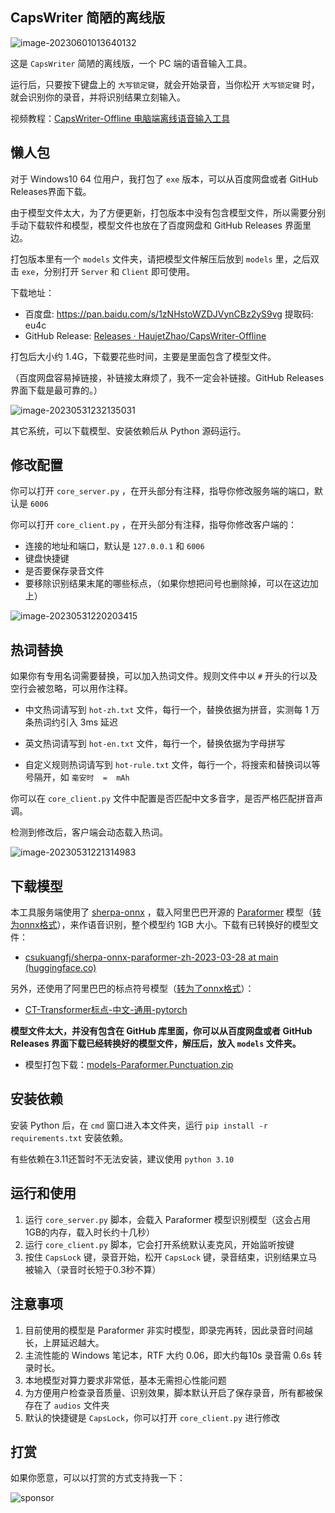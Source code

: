 ## CapsWriter 简陋的离线版

![image-20230601013640132](assets/image-20230601013640132.png) 

这是 `CapsWriter` 简陋的离线版，一个 PC 端的语音输入工具。

运行后，只要按下键盘上的 `大写锁定键`，就会开始录音，当你松开 `大写锁定键` 时，就会识别你的录音，并将识别结果立刻输入。

视频教程：[CapsWriter-Offline 电脑端离线语音输入工具](https://www.bilibili.com/video/BV1fo4y1T7KN/)  

## 懒人包

对于 Windows10 64 位用户，我打包了 `exe` 版本，可以从百度网盘或者 GitHub Releases界面下载。

由于模型文件太大，为了方便更新，打包版本中没有包含模型文件，所以需要分别手动下载软件和模型，模型文件也放在了百度网盘和 GitHub Releases 界面里边。

打包版本里有一个 `models` 文件夹，请把模型文件解压后放到 `models` 里，之后双击 `exe`，分别打开 `Server` 和 `Client` 即可使用。

下载地址：

- 百度盘: https://pan.baidu.com/s/1zNHstoWZDJVynCBz2yS9vg 提取码: eu4c 
- GitHub Release: [Releases · HaujetZhao/CapsWriter-Offline](https://github.com/HaujetZhao/CapsWriter-Offline/releases) 

打包后大小约 1.4G，下载要花些时间，主要是里面包含了模型文件。

（百度网盘容易掉链接，补链接太麻烦了，我不一定会补链接。GitHub Releases 界面下载是最可靠的。）

![image-20230531232135031](assets/image-20230531232135031.png) 

其它系统，可以下载模型、安装依赖后从 Python 源码运行。

## 修改配置

你可以打开 `core_server.py` ，在开头部分有注释，指导你修改服务端的端口，默认是 `6006`

你可以打开 `core_client.py` ，在开头部分有注释，指导你修改客户端的：

- 连接的地址和端口，默认是 `127.0.0.1` 和 `6006` 
- 键盘快捷键
- 是否要保存录音文件
- 要移除识别结果末尾的哪些标点，（如果你想把问号也删除掉，可以在这边加上）

![image-20230531220203415](assets/image-20230531220203415.png)



## 热词替换

如果你有专用名词需要替换，可以加入热词文件。规则文件中以 `#` 开头的行以及空行会被忽略，可以用作注释。

- 中文热词请写到 `hot-zh.txt` 文件，每行一个，替换依据为拼音，实测每 1 万条热词约引入 3ms 延迟

- 英文热词请写到 `hot-en.txt` 文件，每行一个，替换依据为字母拼写

- 自定义规则热词请写到 `hot-rule.txt` 文件，每行一个，将搜索和替换词以等号隔开，如 `毫安时  =  mAh` 

你可以在 `core_client.py` 文件中配置是否匹配中文多音字，是否严格匹配拼音声调。

检测到修改后，客户端会动态载入热词。

![image-20230531221314983](assets/image-20230531221314983.png) 


## 下载模型

本工具服务端使用了 [sherpa-onnx](https://k2-fsa.github.io/sherpa/onnx/index.html) ，载入阿里巴巴开源的 [Paraformer](https://www.modelscope.cn/models/damo/speech_paraformer-large_asr_nat-zh-cn-16k-common-vocab8404-pytorch/summary) 模型（[转为onnx格式](https://k2-fsa.github.io/sherpa/onnx/pretrained_models/offline-paraformer/paraformer-models.html)），来作语音识别，整个模型约 1GB 大小。下载有已转换好的模型文件：

- [csukuangfj/sherpa-onnx-paraformer-zh-2023-03-28 at main (huggingface.co)](https://huggingface.co/csukuangfj/sherpa-onnx-paraformer-zh-2023-03-28/tree/main) 

另外，还使用了阿里巴巴的标点符号模型（[转为了onnx格式](https://github.com/alibaba-damo-academy/FunASR/tree/main/funasr/export)）：

- [CT-Transformer标点-中文-通用-pytorch ](https://modelscope.cn/models/damo/punc_ct-transformer_zh-cn-common-vocab272727-pytorch/summary) 

**模型文件太大，并没有包含在 GitHub 库里面，你可以从百度网盘或者 GitHub Releases 界面下载已经转换好的模型文件，解压后，放入 `models` 文件夹。** 

- 模型打包下载：[models-Paraformer.Punctuation.zip](https://github.com/HaujetZhao/CapsWriter-Offline/releases/download/v0.3/models-Paraformer.Punctuation.zip)


## 安装依赖

安装 Python 后，在 `cmd` 窗口进入本文件夹，运行 `pip install -r requirements.txt` 安装依赖。

有些依赖在3.11还暂时不无法安装，建议使用 `python 3.10`

## 运行和使用

1. 运行 `core_server.py` 脚本，会载入 Paraformer 模型识别模型（这会占用1GB的内存，载入时长约十几秒）
2. 运行 `core_client.py` 脚本，它会打开系统默认麦克风，开始监听按键
3. 按住 `CapsLock` 键，录音开始，松开 `CapsLock` 键，录音结束，识别结果立马被输入（录音时长短于0.3秒不算）

## 注意事项

1. 目前使用的模型是 Paraformer 非实时模型，即录完再转，因此录音时间越长，上屏延迟越大。
2. 主流性能的 Windows 笔记本，RTF 大约 0.06，即大约每10s 录音需 0.6s 转录时长。
3. 本地模型对算力要求非常低，基本无需担心性能问题
4. 为方便用户检查录音质量、识别效果，脚本默认开启了保存录音，所有都被保存在了 `audios` 文件夹
5. 默认的快捷键是 `CapsLock`，你可以打开 `core_client.py` 进行修改

## 打赏

如果你愿意，可以以打赏的方式支持我一下：

![sponsor](assets/sponsor.jpg)
